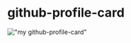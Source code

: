 # github-profile-card

!["my github-profile-card"](https://rawcdn.githack.com/peter910820/github-profile-card/8260919affdded740a09bac6903cdc0620e713b3/img/peter910820_profile.svg)